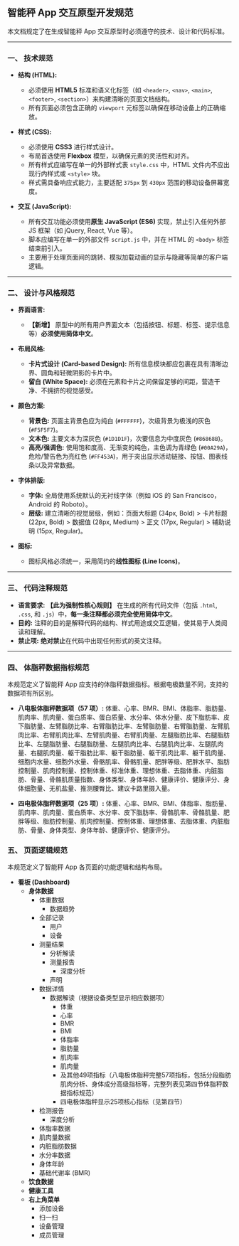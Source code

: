 ## 智能秤 App 交互原型开发规范

本文档规定了在生成智能秤 App 交互原型时必须遵守的技术、设计和代码标准。

---

### 一、 技术规范

* **结构 (HTML):**
    * 必须使用 **HTML5** 标准和语义化标签（如 `<header>`, `<nav>`, `<main>`, `<footer>`, `<section>`）来构建清晰的页面文档结构。
    * 所有页面必须包含正确的 `viewport` 元标签以确保在移动设备上的正确缩放。

* **样式 (CSS):**
    * 必须使用 **CSS3** 进行样式设计。
    * 布局首选使用 **Flexbox** 模型，以确保元素的灵活性和对齐。
    * 所有样式应编写在单一的外部样式表 `style.css` 中，HTML 文件内不应出现行内样式或 `<style>` 块。
    * 样式需具备响应式能力，主要适配 `375px` 到 `430px` 范围的移动设备屏幕宽度。

* **交互 (JavaScript):**
    * 所有交互功能必须使用**原生 JavaScript (ES6)** 实现，禁止引入任何外部 JS 框架（如 jQuery, React, Vue 等）。
    * 脚本应编写在单一的外部文件 `script.js` 中，并在 HTML 的 `<body>` 标签结束前引入。
    * 主要用于处理页面间的跳转、模拟加载动画的显示与隐藏等简单的客户端逻辑。

---

### 二、 设计与风格规范

* **界面语言:**
    * **【新增】** 原型中的所有用户界面文本（包括按钮、标题、标签、提示信息等）**必须使用简体中文**。
    
* **布局风格:**
    * **卡片式设计 (Card-based Design):** 所有信息模块都应包裹在具有清晰边界、圆角和轻微阴影的卡片中。
    * **留白 (White Space):** 必须在元素和卡片之间保留足够的间距，营造干净、不拥挤的视觉感受。

* **颜色方案:**
    * **背景色:** 页面主背景色应为纯白 (`#FFFFFF`)，次级背景为极浅的灰色 (`#F5F5F7`)。
    * **文本色:** 主要文本为深灰色 (`#1D1D1F`)，次要信息为中度灰色 (`#86868B`)。
    * **高亮/强调色:** 使用饱和度高、无渐变的纯色，主色调为青绿色 (`#00A29A`)，危险/警告色为亮红色 (`#FF453A`)，用于突出显示活动链接、按钮、图表线条以及异常数据。

* **字体排版:**
    * **字体:** 全局使用系统默认的无衬线字体（例如 iOS 的 San Francisco，Android 的 Roboto）。
    * **层级:** 建立清晰的视觉层级，例如：页面大标题 (34px, Bold) > 卡片标题 (22px, Bold) > 数据值 (28px, Medium) > 正文 (17px, Regular) > 辅助说明 (15px, Regular)。

* **图标:**
    * 图标风格必须统一，采用简约的**线性图标 (Line Icons)**。

---

### 三、 代码注释规范

* **语言要求:** **【此为强制性核心规则】** 在生成的所有代码文件（包括 `.html`, `.css`, 和 `.js`）中，**每一条注释都必须完全使用简体中文**。
* **目的:** 注释的目的是解释代码的结构、样式用途或交互逻辑，使其易于人类阅读和理解。
* **禁止项:** **绝对禁止**在代码中出现任何形式的英文注释。

---

### 四、 体脂秤数据指标规范

本规范定义了智能秤 App 应支持的体脂秤数据指标。根据电极数量不同，支持的数据项有所区别。

* **八电极体脂秤数据项（57 项）:**
  体重、心率、BMR、BMI、体脂率、脂肪量、肌肉率、肌肉量、蛋白质率、蛋白质量、水分率、体水分量、皮下脂肪率、皮下脂肪量、左臂脂肪比率、右臂脂肪比率、左臂脂肪量、右臂脂肪量、左臂肌肉比率、右臂肌肉比率、左臂肌肉量、右臂肌肉量、左腿脂肪比率、右腿脂肪比率、左腿脂肪量、右腿脂肪量、左腿肌肉比率、右腿肌肉比率、左腿肌肉量、右腿肌肉量、躯干脂肪比率、躯干脂肪量、躯干肌肉比率、躯干肌肉量、细胞内水量、细胞外水量、骨骼肌率、骨骼肌量、肥胖等级、肥胖水平、脂肪控制量、肌肉控制量、控制体重、标准体重、理想体重、去脂体重、内脏脂肪、骨量、骨骼肌质量指数、身体类型、身体年龄、健康评价、健康评分、身体细胞量、无机盐量、推测腰臀比、建议卡路里摄入量。

* **四电极体脂秤数据项（25 项）:**
  体重、心率、BMR、BMI、体脂率、脂肪量、肌肉率、肌肉量、蛋白质率、水分率、皮下脂肪率、骨骼肌率、骨骼肌量、肥胖等级、脂肪控制量、肌肉控制量、控制体重、理想体重、去脂体重、内脏脂肪、骨量、身体类型、身体年龄、健康评价、健康评分。

### 五、 页面逻辑规范

本规范定义了智能秤 App 各页面的功能逻辑和结构布局。

* **看板 (Dashboard)**
  * **身体数据**
    * 体重数据
      * 数据趋势
    * 全部记录
      * 用户
      * 设备
    * 测量结果
      * 分析解读
      * 测量报告
        * 深度分析
      * 声明
    * 数据详情
      * 数据解读（根据设备类型显示相应数据项）
        * 体重
        * 心率
        * BMR
        * BMI
        * 体脂率
        * 脂肪量
        * 肌肉率
        * 肌肉量
        * 及其他49项指标（八电极体脂秤完整57项指标，包括分段脂肪肌肉分析、身体成分高级指标等，完整列表见第四节体脂秤数据指标规范）
        * 四电极体脂秤显示25项核心指标（见第四节）
    * 检测报告
      * 深度分析
    * 体脂率数据
    * 肌肉量数据
    * 内脏脂肪数据
    * 水分率数据
    * 身体年龄
    * 基础代谢率 (BMR)
  * **饮食数据**
  * **健康工具**
  * **右上角菜单**
    * 添加设备
    * 扫一扫
    * 设备管理
    * 成员管理
